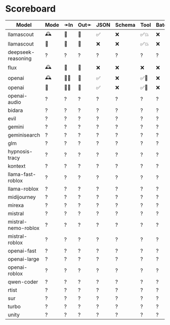# Scoreboard

| Model               | Mode | ➛In   | Out➛   | JSON | Schema | Tool | Batch | File | Cite | Text | Probs | Limits | Usage | Finish |
| ------------------- | ---- | ----- | ------ | ---- | ------ | ---- | ----- | ---- | ---- | ---- | ----- | ------ | ----- | ------ |
| llamascout          | 🕰️   | 💬    | 💬     | ✅   | ❌     | ✅💥 | ❌    | ❌   | ❌   | 🌱   | ❌    | ❌     | ✅    | ❌     |
| llamascout          | 📡   | 💬    | 💬     | ❌   | ❌     | ✅💥 | ❌    | ❌   | ❌   | 🌱   | ❌    | ❌     | ✅    | ❌     |
| deepseek-reasoning  | ?    | ?     | ?      | ?    | ?      | ?    | ?     | ?    | ?    | ?    | ?     | ?      | ?     | ?      |
| flux                | 🕰️   | 💬    | 📸     | ❌   | ❌     | ❌   | ❌    | ❌   | ❌   | 🌱   | ❌    | ❌     | ❌    | ✅     |
| openai              | 🕰️   | 💬📸  | 💬     | ✅   | ❌     | ✅🧐 | ❌    | ❌   | ❌   | 🌱   | ❌    | ❌     | ✅    | ❌     |
| openai              | 📡   | 💬📸  | 💬     | ✅   | ❌     | ✅🧐 | ❌    | ❌   | ❌   | 🌱   | ❌    | ❌     | ❌    | ❌     |
| openai-audio        | ?    | ?     | ?      | ?    | ?      | ?    | ?     | ?    | ?    | ?    | ?     | ?      | ?     | ?      |
| bidara              | ?    | ?     | ?      | ?    | ?      | ?    | ?     | ?    | ?    | ?    | ?     | ?      | ?     | ?      |
| evil                | ?    | ?     | ?      | ?    | ?      | ?    | ?     | ?    | ?    | ?    | ?     | ?      | ?     | ?      |
| gemini              | ?    | ?     | ?      | ?    | ?      | ?    | ?     | ?    | ?    | ?    | ?     | ?      | ?     | ?      |
| geminisearch        | ?    | ?     | ?      | ?    | ?      | ?    | ?     | ?    | ?    | ?    | ?     | ?      | ?     | ?      |
| glm                 | ?    | ?     | ?      | ?    | ?      | ?    | ?     | ?    | ?    | ?    | ?     | ?      | ?     | ?      |
| hypnosis-tracy      | ?    | ?     | ?      | ?    | ?      | ?    | ?     | ?    | ?    | ?    | ?     | ?      | ?     | ?      |
| kontext             | ?    | ?     | ?      | ?    | ?      | ?    | ?     | ?    | ?    | ?    | ?     | ?      | ?     | ?      |
| llama-fast-roblox   | ?    | ?     | ?      | ?    | ?      | ?    | ?     | ?    | ?    | ?    | ?     | ?      | ?     | ?      |
| llama-roblox        | ?    | ?     | ?      | ?    | ?      | ?    | ?     | ?    | ?    | ?    | ?     | ?      | ?     | ?      |
| midijourney         | ?    | ?     | ?      | ?    | ?      | ?    | ?     | ?    | ?    | ?    | ?     | ?      | ?     | ?      |
| mirexa              | ?    | ?     | ?      | ?    | ?      | ?    | ?     | ?    | ?    | ?    | ?     | ?      | ?     | ?      |
| mistral             | ?    | ?     | ?      | ?    | ?      | ?    | ?     | ?    | ?    | ?    | ?     | ?      | ?     | ?      |
| mistral-nemo-roblox | ?    | ?     | ?      | ?    | ?      | ?    | ?     | ?    | ?    | ?    | ?     | ?      | ?     | ?      |
| mistral-roblox      | ?    | ?     | ?      | ?    | ?      | ?    | ?     | ?    | ?    | ?    | ?     | ?      | ?     | ?      |
| openai-fast         | ?    | ?     | ?      | ?    | ?      | ?    | ?     | ?    | ?    | ?    | ?     | ?      | ?     | ?      |
| openai-large        | ?    | ?     | ?      | ?    | ?      | ?    | ?     | ?    | ?    | ?    | ?     | ?      | ?     | ?      |
| openai-roblox       | ?    | ?     | ?      | ?    | ?      | ?    | ?     | ?    | ?    | ?    | ?     | ?      | ?     | ?      |
| qwen-coder          | ?    | ?     | ?      | ?    | ?      | ?    | ?     | ?    | ?    | ?    | ?     | ?      | ?     | ?      |
| rtist               | ?    | ?     | ?      | ?    | ?      | ?    | ?     | ?    | ?    | ?    | ?     | ?      | ?     | ?      |
| sur                 | ?    | ?     | ?      | ?    | ?      | ?    | ?     | ?    | ?    | ?    | ?     | ?      | ?     | ?      |
| turbo               | ?    | ?     | ?      | ?    | ?      | ?    | ?     | ?    | ?    | ?    | ?     | ?      | ?     | ?      |
| unity               | ?    | ?     | ?      | ?    | ?      | ?    | ?     | ?    | ?    | ?    | ?     | ?      | ?     | ?      |

